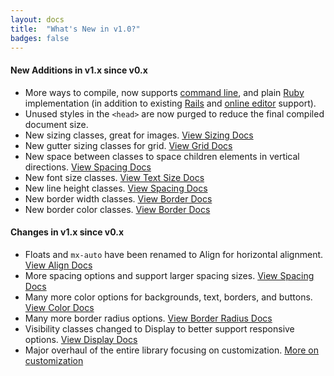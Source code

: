```yaml
---
layout: docs
title:  "What's New in v1.0?"
badges: false
---
```

#### New Additions in v1.x since v0.x
- More ways to compile, now supports [command line](/docs/setup#command-line), and plain [Ruby](/docs/setup#ruby) implementation (in addition to existing [Rails](/docs/setup#ruby-on-rails) and [online editor](https://editor.bootstrapemail.com) support).
- Unused styles in the `<head>` are now purged to reduce the final compiled document size.
- New sizing classes, great for images. [View Sizing Docs](/docs/sizing)
- New gutter sizing classes for grid. [View Grid Docs](/docs/gutters)
- New space between classes to space children elements in vertical directions. [View Spacing Docs](/docs/spacing)
- New font size classes. [View Text Size Docs](/docs/text-size)
- New line height classes. [View Spacing Docs](/docs/line-height)
- New border width classes. [View Border Docs](/docs/border)
- New border color classes. [View Border Docs](/docs/border-color)

#### Changes in v1.x since v0.x
- Floats and `mx-auto` have been renamed to Align for horizontal alignment. [View Align Docs](/docs/align)
- More spacing options and support larger spacing sizes. [View Spacing Docs](/docs/spacing)
- Many more color options for backgrounds, text, borders, and buttons. [View Color Docs](#)
- Many more border radius options. [View Border Radius Docs](/docs/border-radius)
- Visibility classes changed to Display to better support responsive options. [View Display Docs](/docs/display)
- Major overhaul of the entire library focusing on customization. [More on customization](/docs/customize)
